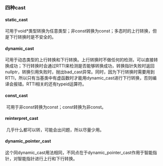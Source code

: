 ### 四种cast

#### static_cast

​		可用于void*类型转换为任意类型；非const转换为const；多态时的上行转换，但是下行转换时是不安全的。

#### dynamic_cast

​		可用于动态类型的上行转换和下行转换。上行转换时不做任何的检测，可以直接转换成功；下行转换时会通过RTTI来检测是否能够转换成功，转换指针失败时返回nullptr，转换引用失败时，抛出bad_cast异常。同时，因为下行转换时需要用到RTTI，所以只有当基类中有虚函数时才能用dynamic_cast进行下行转换，否则编译会报错。RTTI相关的还有typeid运算符。

#### const_cast

​		可用于非const转换为const；const转换为非const。

#### reinterpret_cast

​		几乎什么都可以转，可能会出问题，所以尽量少用。

#### dynamic_pointer_cast

​		这个同dynamic_cast用法相同，不同点在于dynamic_pointer_cast作用于智能指针，对智能指针进行上行和下行转换。

